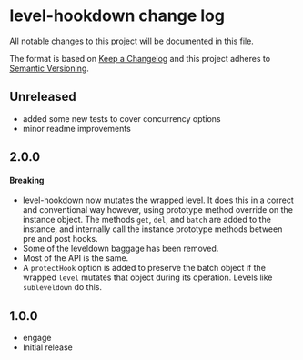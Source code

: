 # level-hookdown change log

All notable changes to this project will be documented in this file.

The format is based on [Keep a Changelog](http://keepachangelog.com/)
and this project adheres to [Semantic Versioning](http://semver.org/).

## Unreleased

* added some new tests to cover concurrency options
* minor readme improvements

## 2.0.0

#### Breaking

- level-hookdown now mutates the wrapped level.  It does this in a correct and conventional way however, using prototype method override on the instance object.  The methods `get`, `del`, and `batch` are added to the instance, and internally call the instance prototype methods between pre and post hooks.
- Some of the leveldown baggage has been removed.
- Most of the API is the same.
- A `protectHook` option is added to preserve the batch object if the wrapped `level` mutates that object during its operation.  Levels like `subleveldown` do this.

## 1.0.0

* engage
* Initial release
